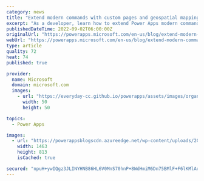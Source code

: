 ```yaml
---
category: news
title: "Extend modern commands with custom pages and geospatial mapping"
excerpt: "As a developer, learn how to extend Power Apps modern commanding by leveraging geospatial mapping with custom pages, and sending a notification about the map."
publishedDateTime: 2022-09-02T06:00:00Z
originalUrl: "https://powerapps.microsoft.com/en-us/blog/extend-modern-commands-with-custom-pages-and-geospatial-mapping/"
webUrl: "https://powerapps.microsoft.com/en-us/blog/extend-modern-commands-with-custom-pages-and-geospatial-mapping/"
type: article
quality: 72
heat: 74
published: true

provider:
  name: Microsoft
  domain: microsoft.com
  images:
    - url: "https://everyday-cc.github.io/powerapps/assets/images/organizations/microsoft.com-50x50.jpg"
      width: 50
      height: 50

topics:
  - Power Apps

images:
  - url: "https://powerappsblogscdn.azureedge.net/wp-content/uploads/2022/08/image011.gif"
    width: 1463
    height: 813
    isCached: true

secured: "npuH+ywIQgz3JLINYHNB86HL6V0MnS70hnP+8WdHmiM6Dn75BMlF+F6lKMlAoECe62YNjnEtbTlxlWwDx9jIEq1sKrg3aqfHdmyu6RpjFv3P4qFu4emlQ4U5F+Bom12en2uhzWk6fTWk5NuMaVMqR2JEMoRDnUUYEeOdHe9+k7JYflIqpFbWUzZMEfJzHP0z/7fVSQvyJj+IKvWWoqnlkIvd3feLnOrWjWTZN2CSho5u8TowWjyVJA1ylDLSX0m/jKmRobDmtu6NAn9+VcLcfQjY9Fpl2lqOXpTqSXriA0eKPRzY+Gwo/zfYoi5HMhJ3pMD6Za1Jo/AzXsi5hWqbzaFK2MPu6EXRV+SRia5JvM4=;/i9WWSLGZF+7e+Hmxu7ozA=="
---
```


